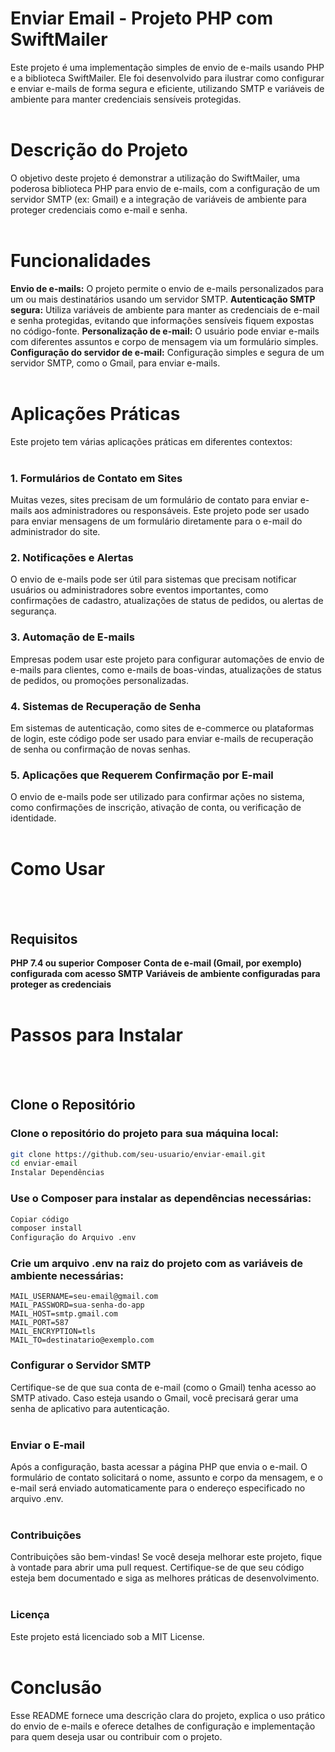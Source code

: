 # Enviar Email - Projeto PHP com SwiftMailer
Este projeto é uma implementação simples de envio de e-mails usando PHP e a biblioteca SwiftMailer. Ele foi desenvolvido para ilustrar como configurar e enviar e-mails de forma segura e eficiente, utilizando SMTP e variáveis de ambiente para manter credenciais sensíveis protegidas.<br></br>

# Descrição do Projeto
O objetivo deste projeto é demonstrar a utilização do SwiftMailer, uma poderosa biblioteca PHP para envio de e-mails, com a configuração de um servidor SMTP (ex: Gmail) e a integração de variáveis de ambiente para proteger credenciais como e-mail e senha.<br></br>

# Funcionalidades
**Envio de e-mails:** O projeto permite o envio de e-mails personalizados para um ou mais destinatários usando um servidor SMTP.
**Autenticação SMTP segura:** Utiliza variáveis de ambiente para manter as credenciais de e-mail e senha protegidas, evitando que informações sensíveis fiquem expostas no código-fonte.
**Personalização de e-mail:** O usuário pode enviar e-mails com diferentes assuntos e corpo de mensagem via um formulário simples.
**Configuração do servidor de e-mail:** Configuração simples e segura de um servidor SMTP, como o Gmail, para enviar e-mails.<br></br>

# Aplicações Práticas
Este projeto tem várias aplicações práticas em diferentes contextos:<br></br>

### 1. Formulários de Contato em Sites
Muitas vezes, sites precisam de um formulário de contato para enviar e-mails aos administradores ou responsáveis. Este projeto pode ser usado para enviar mensagens de um formulário diretamente para o e-mail do administrador do site.
### 2. Notificações e Alertas
O envio de e-mails pode ser útil para sistemas que precisam notificar usuários ou administradores sobre eventos importantes, como confirmações de cadastro, atualizações de status de pedidos, ou alertas de segurança.
### 3. Automação de E-mails
Empresas podem usar este projeto para configurar automações de envio de e-mails para clientes, como e-mails de boas-vindas, atualizações de status de pedidos, ou promoções personalizadas.
### 4. Sistemas de Recuperação de Senha
Em sistemas de autenticação, como sites de e-commerce ou plataformas de login, este código pode ser usado para enviar e-mails de recuperação de senha ou confirmação de novas senhas.
### 5. Aplicações que Requerem Confirmação por E-mail
O envio de e-mails pode ser utilizado para confirmar ações no sistema, como confirmações de inscrição, ativação de conta, ou verificação de identidade.<br></br>


# Como Usar 
<br></br>
## Requisitos
**PHP 7.4 ou superior**
**Composer**
**Conta de e-mail (Gmail, por exemplo) configurada com acesso SMTP**
**Variáveis de ambiente configuradas para proteger as credenciais**<br></br>

# Passos para Instalar
<br></br>
## Clone o Repositório

### Clone o repositório do projeto para sua máquina local:

```bash
git clone https://github.com/seu-usuario/enviar-email.git
cd enviar-email
Instalar Dependências
```

### Use o Composer para instalar as dependências necessárias:

```bash
Copiar código
composer install
Configuração do Arquivo .env
```

### Crie um arquivo .env na raiz do projeto com as variáveis de ambiente necessárias:

```
MAIL_USERNAME=seu-email@gmail.com
MAIL_PASSWORD=sua-senha-do-app
MAIL_HOST=smtp.gmail.com
MAIL_PORT=587
MAIL_ENCRYPTION=tls
MAIL_TO=destinatario@exemplo.com
```

### Configurar o Servidor SMTP
Certifique-se de que sua conta de e-mail (como o Gmail) tenha acesso ao SMTP ativado. Caso esteja usando o Gmail, você precisará gerar uma senha de aplicativo para autenticação.<br></br>

### Enviar o E-mail

Após a configuração, basta acessar a página PHP que envia o e-mail. O formulário de contato solicitará o nome, assunto e corpo da mensagem, e o e-mail será enviado automaticamente para o endereço especificado no arquivo .env.<br></br>


### Contribuições
Contribuições são bem-vindas! Se você deseja melhorar este projeto, fique à vontade para abrir uma pull request. Certifique-se de que seu código esteja bem documentado e siga as melhores práticas de desenvolvimento.<br></br>

### Licença
Este projeto está licenciado sob a MIT License.<br></br>

# Conclusão

Esse README fornece uma descrição clara do projeto, explica o uso prático do envio de e-mails e oferece detalhes de configuração e implementação para quem deseja usar ou contribuir com o projeto.
